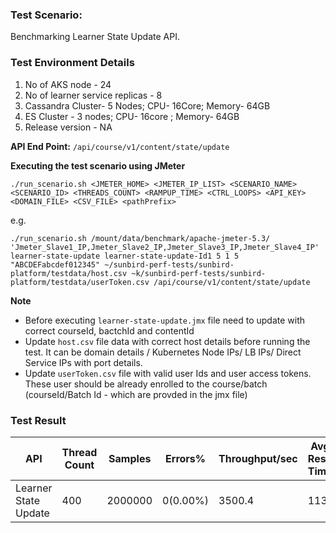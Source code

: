 ### Test Scenario:

Benchmarking Learner State Update API.


### Test Environment Details
1. No of AKS node - 24
2. No of learner service replicas - 8
3. Cassandra Cluster- 5 Nodes; CPU- 16Core; Memory- 64GB
4. ES Cluster - 3 nodes; CPU- 16core ; Memory- 64GB
5. Release version - NA


**API End Point:** 
`/api/course/v1/content/state/update`


**Executing the test scenario using JMeter**

```./run_scenario.sh <JMETER_HOME> <JMETER_IP_LIST> <SCENARIO_NAME> <SCENARIO_ID> <THREADS_COUNT> <RAMPUP_TIME> <CTRL_LOOPS> <API_KEY> <DOMAIN_FILE> <CSV_FILE> <pathPrefix> ```

e.g.

```./run_scenario.sh /mount/data/benchmark/apache-jmeter-5.3/ 'Jmeter_Slave1_IP,Jmeter_Slave2_IP,Jmeter_Slave3_IP,Jmeter_Slave4_IP' learner-state-update learner-state-update-Id1 5 1 5 "ABCDEFabcdef012345" ~/sunbird-perf-tests/sunbird-platform/testdata/host.csv ~k/sunbird-perf-tests/sunbird-platform/testdata/userToken.csv /api/course/v1/content/state/update```


**Note**
- Before executing `learner-state-update.jmx` file need to update with correct courseId, bactchId and contentId
- Update `host.csv` file data with correct host details before running the test. It can be domain details / Kubernetes Node IPs/ LB IPs/ Direct Service IPs with port details.
- Update `userToken.csv` file with valid user Ids and user access tokens. These user should be already enrolled to the course/batch (courseId/Batch Id - which are provded in the jmx file)


### Test Result

|API                 |Thread Count|Samples |Errors%  |Throughput/sec|Avg Resp Time |95th pct |99th pct|
|--------------------|------------|--------|---------| -------------|--------------|---------|--------|
|Learner State Update|400         |2000000 |0(0.00%) |3500.4        | 113          |  185    |240     |

